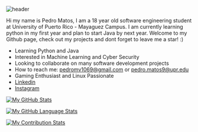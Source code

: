 ![header](https://user-images.githubusercontent.com/62779236/138033530-e9063dec-90f0-4611-8010-e20f95ae6507.jpg)


Hi my name is Pedro Matos, I am a 18 year old software engineering student at University of Puerto Rico - Mayaguez Campus. I am currently learning python in my first year and plan to start Java by next year. Welcome to my Github page, check out my projects and dont forget to leave me a star! :)


* Learning Python and Java
* Interested in Machine Learning and Cyber Security
* Looking to collaborate on many software development projects
* How to reach me: pedromv1069@gmail.com or pedro.matos9@upr.edu
* Gaming Enthusiast and Linux Passionate
* [Linkedin](https://www.linkedin.com/in/pedro-matos-5a351b209/)
* [Instagram](https://www.instagram.com/matosssv/)

[![My GitHub Stats](https://github-readme-stats.vercel.app/api/?username=sotam1069&count_private=true&theme=react&showicons=true)]()

[![My GitHub Language Stats](https://github-readme-stats.vercel.app/api/top-langs/?username=sotam1069&langs_count=5&theme=react)]()

[![My Contribution Stats](https://github-contribution-stats.vercel.app/api/?username=nmasi322)](https://github.com/YOUR_USERNAME/github-contribution-stats/)
